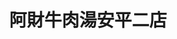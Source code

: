 ---
title: "阿財牛肉湯安平二店"
description: "阿財牛肉湯安平二店"
layout: shop
keywords:
  - 美食競賽
  - 台灣美食
  - 美食精選
datePublished: "2025-06-30"
dateModified: "2025-07-02"
city: "台南市"
district: "安平區"
address: "台南市安平區平豐路277號"
phone: "062956965"
geo: "22.992746830519316, 120.16372597309959"
google_map: "https://maps.app.goo.gl/GDzzJXH1NMsZfqsu8"
footinder: "https://footinder.com.tw/%e5%8f%b0%e5%8d%97%e5%b8%82%e5%ae%89%e5%b9%b3%e5%8d%80/769/"
official: "https://www.facebook.com/TaiNanAnPingACaiNiuRouTang/"
award:
  - name: "500盤"
    year: "2024"
    entries:
      - dishes:
          - "牛肉鍋"

---